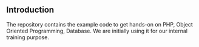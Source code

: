 ## Introduction
The repository contains the example code to get hands-on on PHP, Object Oriented Programming, Database. We are initially using it for our internal training purpose.
